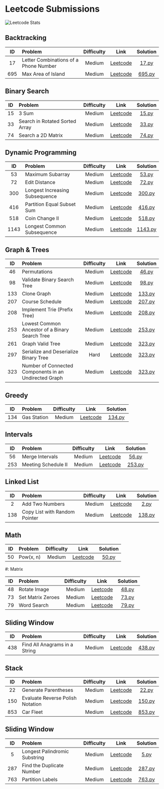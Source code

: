 # Leetcode Submissions

![Leetcode Stats](https://leetcard.jacoblin.cool/mahanthathreyee?ext=heatmap)

## Backtracking

| ID  | Problem                               | Difficulty |                                       Link                                       |            Solution             |
| :-: | :------------------------------------ | :--------: | :------------------------------------------------------------------------------: | :-----------------------------: |
| 17  | Letter Combinations of a Phone Number |   Medium   | [Leetcode](https://leetcode.com/problems/letter-combinations-of-a-phone-number/) |  [17.py](./Backtracking/17.py)  |
| 695 | Max Area of Island                    |   Medium   |          [Leetcode](https://leetcode.com/problems/max-area-of-island/)           | [695.py](./Backtracking/695.py) |

## Binary Search

| ID  | Problem                        | Difficulty |                                   Link                                    |             Solution             |
| :-: | :----------------------------- | :--------: | :-----------------------------------------------------------------------: | :------------------------------: |
| 15  | 3 Sum                          |   Medium   |              [Leetcode](https://leetcode.com/problems/3sum/)              | [15.py](./Binary%20Search/15.py) |
| 33  | Search in Rotated Sorted Array |   Medium   | [Leetcode](https://leetcode.com/problems/search-in-rotated-sorted-array/) | [33.py](./Binary%20Search/33.py) |
| 74  | Search a 2D Matrix             |   Medium   |       [Leetcode](https://leetcode.com/problems/search-a-2d-matrix/)       | [74.py](./Binary%20Search/74.py) |

## Dynamic Programming

|  ID  | Problem                        | Difficulty |                                   Link                                    |                  Solution                  |
| :--: | :----------------------------- | :--------: | :-----------------------------------------------------------------------: | :----------------------------------------: |
|  53  | Maximum Subarray               |   Medium   |        [Leetcode](https://leetcode.com/problems/maximum-subarray/)        |   [53.py](./Dynamic%20Programming/53.py)   |
|  72  | Edit Distance                  |   Medium   |         [Leetcode](https://leetcode.com/problems/edit-distance/)          |   [72.py](./Dynamic%20Programming/72.py)   |
| 300  | Longest Increasing Subsequence |   Medium   | [Leetcode](https://leetcode.com/problems/longest-increasing-subsequence/) |  [300.py](./Dynamic%20Programming/300.py)  |
| 416  | Partition Equal Subset Sum     |   Medium   |   [Leetcode](https://leetcode.com/problems/partition-equal-subset-sum/)   |  [416.py](./Dynamic%20Programming/416.py)  |
| 518  | Coin Change II                 |   Medium   |         [Leetcode](https://leetcode.com/problems/coin-change-ii/)         |  [518.py](./Dynamic%20Programming/518.py)  |
| 1143 | Longest Common Subsequence     |   Medium   |   [Leetcode](https://leetcode.com/problems/longest-common-subsequence/)   | [1143.py](./Dynamic%20Programming/1143.py) |

## Graph & Trees

| ID  | Problem                                               | Difficulty |                                               Link                                               |               Solution               |
| :-: | :---------------------------------------------------- | :--------: | :----------------------------------------------------------------------------------------------: | :----------------------------------: |
| 46  | Permutations                                          |   Medium   |                     [Leetcode](https://leetcode.com/problems/permutations/)                      |  [46.py](./Graph%20&%20Trees/46.py)  |
| 98  | Validate Binary Search Tree                           |   Medium   |              [Leetcode](https://leetcode.com/problems/validate-binary-search-tree/)              |  [98.py](./Graph%20&%20Trees/98.py)  |
| 133 | Clone Graph                                           |   Medium   |                      [Leetcode](https://leetcode.com/problems/clone-graph/)                      | [133.py](./Graph%20&%20Trees/133.py) |
| 207 | Course Schedule                                       |   Medium   |                    [Leetcode](https://leetcode.com/problems/course-schedule/)                    | [207.py](./Graph%20&%20Trees/207.py) |
| 208 | Implement Trie (Prefix Tree)                          |   Medium   |              [Leetcode](https://leetcode.com/problems/implement-trie-prefix-tree/)               | [208.py](./Graph%20&%20Trees/208.py) |
| 253 | Lowest Common Ancestor of a Binary Search Tree        |   Medium   |    [Leetcode](https://leetcode.com/problems/lowest-common-ancestor-of-a-binary-search-tree/)     | [253.py](./Graph%20&%20Trees/253.py) |
| 261 | Graph Valid Tree                                      |   Medium   |                   [Leetcode](https://leetcode.com/problems/graph-valid-tree/)                    | [323.py](./Graph%20&%20Trees/261.py) |
| 297 | Serialize and Deserialize Binary Tree                 |    Hard    |         [Leetcode](https://leetcode.com/problems/serialize-and-deserialize-binary-tree/)         | [323.py](./Graph%20&%20Trees/297.py) |
| 323 | Number of Connected Components in an Undirected Graph |   Medium   | [Leetcode](https://leetcode.com/problems/number-of-connected-components-in-an-undirected-graph/) | [323.py](./Graph%20&%20Trees/323.py) |

## Greedy

| ID  | Problem     | Difficulty |                          Link                          |         Solution          |
| :-: | :---------- | :--------: | :----------------------------------------------------: | :-----------------------: |
| 134 | Gas Station |   Medium   | [Leetcode](https://leetcode.com/problems/gas-station/) | [134.py](./Greedy/134.py) |

## Intervals

| ID  | Problem             | Difficulty |                            Link                             |           Solution           |
| :-: | :------------------ | :--------: | :---------------------------------------------------------: | :--------------------------: |
| 56  | Merge Intervals     |   Medium   | [Leetcode](https://leetcode.com/problems/merge-intervals/)  |  [56.py](./Intervals/56.py)  |
| 253 | Meeting Schedule II |   Medium   | [Leetcode](https://leetcode.com/problems/meeting-rooms-ii/) | [253.py](./Intervals/253.py) |

## Linked List

| ID  | Problem                       | Difficulty |                                   Link                                   |             Solution             |
| :-: | :---------------------------- | :--------: | :----------------------------------------------------------------------: | :------------------------------: |
|  2  | Add Two Numbers               |   Medium   |        [Leetcode](https://leetcode.com/problems/add-two-numbers/)        |   [2.py](./Linked%20List/2.py)   |
| 138 | Copy List with Random Pointer |   Medium   | [Leetcode](https://leetcode.com/problems/copy-list-with-random-pointer/) | [138.py](./Linked%20List/138.py) |

## Math

| ID  | Problem   | Difficulty |                       Link                        |       Solution        |
| :-: | :-------- | :--------: | :-----------------------------------------------: | :-------------------: |
| 50  | Pow(x, n) |   Medium   | [Leetcode](https://leetcode.com/problems/powx-n/) | [50.py](./Math/50.py) |

#: Matrix

| ID  | Problem           | Difficulty |                             Link                             |        Solution         |
| :-: | :---------------- | :--------: | :----------------------------------------------------------: | :---------------------: |
| 48  | Rotate Image      |   Medium   |   [Leetcode](https://leetcode.com/problems/rotate-image/)    | [48.py](./Matrix/48.py) |
| 73  | Set Matrix Zeroes |   Medium   | [Leetcode](https://leetcode.com/problems/set-matrix-zeroes/) | [73.py](./Matrix/73.py) |
| 79  | Word Search       |   Medium   |    [Leetcode](https://leetcode.com/problems/word-search/)    | [79.py](./Matrix/79.py) |

## Sliding Window

| ID  | Problem                       | Difficulty |                                   Link                                   |              Solution               |
| :-: | :---------------------------- | :--------: | :----------------------------------------------------------------------: | :---------------------------------: |
| 438 | Find All Anagrams in a String |   Medium   | [Leetcode](https://leetcode.com/problems/find-all-anagrams-in-a-string/) | [438.py](./Sliding%20Window/438.py) |

## Stack

| ID  | Problem                          | Difficulty |                                    Link                                     |         Solution         |
| :-: | :------------------------------- | :--------: | :-------------------------------------------------------------------------: | :----------------------: |
| 22  | Generate Parentheses             |   Medium   |       [Leetcode](https://leetcode.com/problems/generate-parentheses/)       |  [22.py](./Stack/22.py)  |
| 150 | Evaluate Reverse Polish Notation |   Medium   | [Leetcode](https://leetcode.com/problems/evaluate-reverse-polish-notation/) | [150.py](./Stack/150.py) |
| 853 | Car Fleet                        |   Medium   |            [Leetcode](https://leetcode.com/problems/car-fleet/)             | [853.py](./Stack/853.py) |

## Sliding Window

| ID  | Problem                       | Difficulty |                                   Link                                   |             Solution              |
| :-: | :---------------------------- | :--------: | :----------------------------------------------------------------------: | :-------------------------------: |
|  5  | Longest Palindromic Substring |   Medium   | [Leetcode](https://leetcode.com/problems/longest-palindromic-substring/) |   [5.py](./Two%20Pointers/5.py)   |
| 287 | Find the Duplicate Number     |   Medium   |   [Leetcode](https://leetcode.com/problems/find-the-duplicate-number/)   | [287.py](./Two%20Pointers/287.py) |
| 763 | Partition Labels              |   Medium   |       [Leetcode](https://leetcode.com/problems/partition-labels/)        | [763.py](./Two%20Pointers/763.py) |
